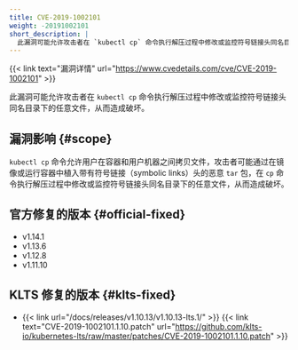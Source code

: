 ```yaml
---
title: CVE-2019-1002101
weight: -20191002101
short_description: |
  此漏洞可能允许攻击者在 `kubectl cp` 命令执行解压过程中修改或监控符号链接头同名目录下的任意文件，从而造成破坏。
---
```


{{< link text="漏洞详情" url="https://www.cvedetails.com/cve/CVE-2019-1002101" >}}

此漏洞可能允许攻击者在 `kubectl cp` 命令执行解压过程中修改或监控符号链接头同名目录下的任意文件，从而造成破坏。

## 漏洞影响 {#scope}

`kubectl cp` 命令允许用户在容器和用户机器之间拷贝文件，攻击者可能通过在镜像或运行容器中植入带有符号链接（symbolic links）头的恶意 `tar` 包，在 `cp` 命令执行解压过程中修改或监控符号链接头同名目录下的任意文件，从而造成破坏。

## 官方修复的版本 {#official-fixed}

- v1.14.1
- v1.13.6
- v1.12.8
- v1.11.10

## KLTS 修复的版本 {#klts-fixed}

- {{< link url="/docs/releases/v1.10.13/v1.10.13-lts.1/" >}} {{< link text="CVE-2019-1002101.1.10.patch" url="https://github.com/klts-io/kubernetes-lts/raw/master/patches/CVE-2019-1002101.1.10.patch" >}}
